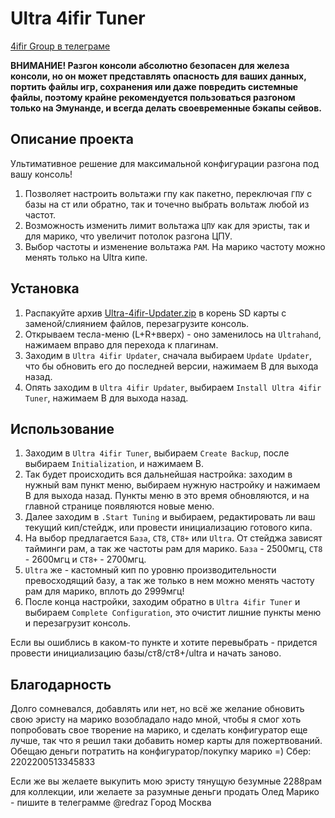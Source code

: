 # Ultra 4ifir Tuner

[4ifir Group в телеграме](https://t.me/For4ifir)

**ВНИМАНИЕ! Разгон консоли абсолютно безопасен для железа консоли, но он может представлять опасность для ваших данных, портить файлы игр, сохранения или даже повредить системные файлы, поэтому крайне рекомендуется пользоваться разгоном только на Эмунанде, и всегда делать своевременные бэкапы сейвов.**

## Описание проекта
Ультимативное решение для максимальной конфигурации разгона под вашу консоль!

1. Позволяет настроить вольтажи гпу как пакетно, переключая `ГПУ` с базы на ст или обратно, так и точечно выбрать вольтаж любой из частот.
2. Возможность изменить лимит вольтажа `ЦПУ` как для эристы, так и для марико, что увеличит потолок разгона ЦПУ.
3. Выбор частоты и изменение вольтажа `РАМ`. На марико частоту можно менять только на Ultra кипе.


## Установка

1. Распакуйте архив [Ultra-4ifir-Updater.zip](https://github.com/redraz/Ultra-4ifir-Updater/releases/download/latest/Ultra-4ifir-Updater.zip) в корень SD карты с заменой/слиянием файлов, перезагрузите консоль.
2. Открываем тесла-меню (L+R+вверх) - оно заменилось на `Ultrahand`, нажимаем вправо для перехода к плагинам.
3. Заходим в `Ultra 4ifir Updater`, сначала выбираем `Update Updater`, что бы обновить его до последней версии, нажимаем B для выхода назад.
4. Опять заходим в `Ultra 4ifir Updater`, выбираем `Install Ultra 4ifir Tuner`, нажимаем B для выхода назад.


## Использование

1. Заходим в `Ultra 4ifir Tuner`, выбираем `Create Backup`, после выбираем `Initialization`, и нажимаем B.
2. Так будет происходить вся дальнейшая настройка: заходим в нужный вам пункт меню, выбираем нужную настройку и нажимаем B для выхода назад. Пункты меню в это время обновляются, и на главной странице появляются новые меню.
3. Далее заходим в `.Start Tuning` и выбираем, редактировать ли ваш текущий кип/стейдж, или провести инициализацию готового кипа.
4. На выбор предлагается `База`, `СТ8`, `СТ8+` или `Ultra`. От стейджа зависят тайминги рам, а так же частоты рам для марико. `База` - 2500мгц, `СТ8` - 2600мгц и `СТ8+` - 2700мгц.
5. `Ultra` же - кастомный кип по уровню производительности превосходящий базу, а так же только в нем можно менять частоту рам для марико, вплоть до 2999мгц!
6. После конца настройки, заходим обратно в `Ultra 4ifir Tuner` и выбираем `Complete Сonfiguration`, это очистит лишние пункты меню и перезагрузит консоль.

Если вы ошиблись в каком-то пункте и хотите перевыбрать - придется провести инициализацию базы/ст8/ст8+/ultra и начать заново.



## Благодарность

Долго сомневался, добавлять или нет, но всё же желание обновить свою эристу на марико возобладало надо мной, чтобы я смог хоть попробовать свое творение на марико, и сделать конфигуратор еще лучше, так что я решил таки добавить номер карты для пожертвований.
Обещаю деньги потратить на конфигуратор/покупку марико =)
Сбер: 2202200513345833

Если же вы желаете выкупить мою эристу тянущую безумные 2288рам для коллекции, или желаете за разумные деньги продать Олед Марико - пишите в телеграмме @redraz
Город Москва